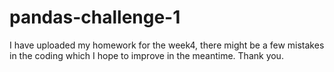 # pandas-challenge-1

I have uploaded my homework for the week4, there might be a few mistakes in the coding which I hope to improve in the meantime.
Thank you.
